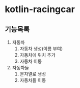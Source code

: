 # kotlin-racingcar

## 기능목록
1. 자동차
   1. 자동차 생성(이름 부여)
   2. 자동차에 위치 추가
   3. 자동차 이동
2. 자동차들
   1. 문자열로 생성
   2. 자동차들 이동